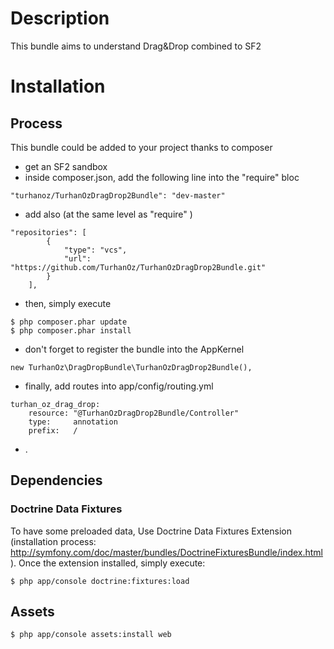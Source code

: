 # Description
This bundle aims to understand Drag&Drop combined to SF2

# Installation
## Process
This bundle could be added to your project thanks to composer
- get an SF2 sandbox
- inside composer.json, add the following line into the "require" bloc

```
"turhanoz/TurhanOzDragDrop2Bundle": "dev-master"
```

- add also (at the same level as "require" )
```
"repositories": [
        {
            "type": "vcs",
            "url":  "https://github.com/TurhanOz/TurhanOzDragDrop2Bundle.git"
        }
    ],
```

- then, simply execute
``` 
$ php composer.phar update
$ php composer.phar install
```

- don't forget to register the bundle into the AppKernel
```
new TurhanOz\DragDropBundle\TurhanOzDragDrop2Bundle(),
```

- finally, add routes into app/config/routing.yml
```
turhan_oz_drag_drop:
    resource: "@TurhanOzDragDrop2Bundle/Controller"
    type:     annotation
    prefix:   /
```
- .

## Dependencies
### Doctrine Data Fixtures
To have some preloaded data, Use Doctrine Data Fixtures Extension (installation process: http://symfony.com/doc/master/bundles/DoctrineFixturesBundle/index.html).
Once the extension installed, simply execute:
```
$ php app/console doctrine:fixtures:load
```
## Assets
```
$ php app/console assets:install web
```

